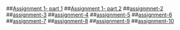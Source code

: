 ##[Assignment 1- part 1](https://github.com/Chethan113/AIML-4/blob/main/assignmnet01%20part%201.ipynb)
##[Assignment 1- part 2](https://github.com/Chethan113/AIML-4/blob/main/assignment1_%20part2%20.ipynb)
##[assignmnet-2](https://github.com/Chethan113/AIML-4/blob/main/Assingment-02.ipynb)
##[assignment-3](https://github.com/Chethan113/AIML-4/blob/main/assignment-03.ipynb)
##[assignment-4](https://github.com/Chethan113/AIML-4/blob/main/Assignment-04.ipynb)
##[assignment-5](https://github.com/Chethan113/AIML-4/blob/main/Assignment_05.ipynb)
##[assignment-6](https://github.com/Chethan113/AIML-4/blob/main/Assignment_06.ipynb)
##[assignment-7](https://github.com/Chethan113/AIML-4/blob/main/Assignment_07.ipynb)
##[assignment-8](https://github.com/Chethan113/AIML-4/blob/main/Assignment-08.ipynb)
##[assignment-9](https://github.com/Chethan113/AIML-4/blob/main/Assignment_9.ipynb)
##[assignment-10](https://github.com/Chethan113/AIML-4/blob/main/Assignment_10.ipynb)
